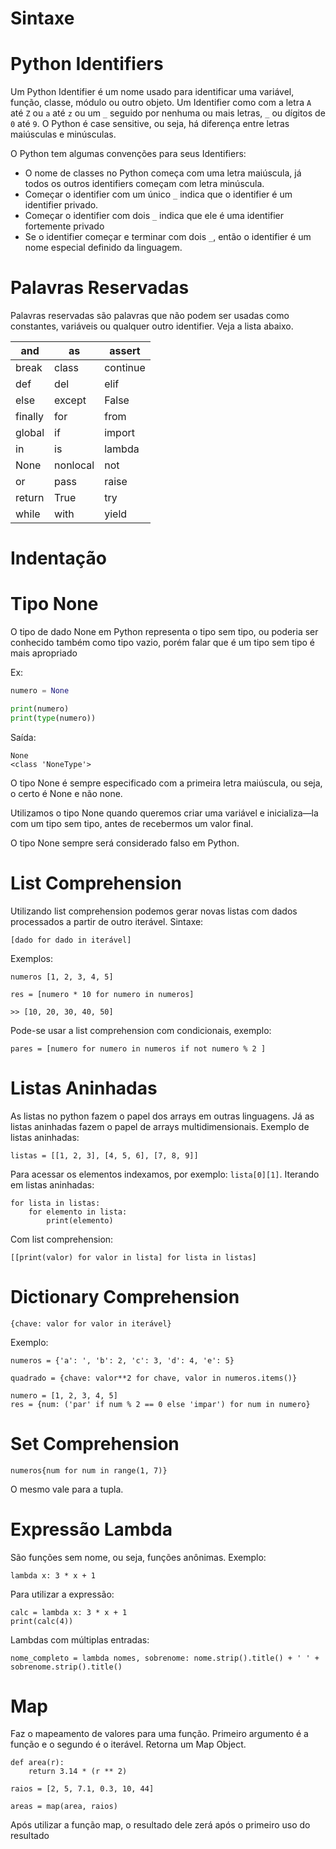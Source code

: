 # Sintaxe
# Python Identifiers
Um Python Identifier é um nome usado para identificar uma variável, função, classe, módulo ou outro objeto. Um Identifier como com a letra ``A`` até ``Z`` ou ``a`` até ``z`` ou um ``_``
seguido por nenhuma ou mais letras, ``_`` ou dígitos de `0` até `9`. O Python é case sensitive, ou seja, há diferença entre letras maiúsculas e minúsculas.

O Python tem algumas convenções para seus Identifiers:
- O nome de classes no Python começa com uma letra maiúscula, já todos os outros identifiers começam com letra minúscula.
- Começar o identifier com um único `_` indica que o identifier é um identifier privado.
- Começar o identifier com dois `_` indica que ele é uma identifier fortemente privado
- Se o identifier começar e terminar com dois `_`, então o identifier é um nome especial definido da linguagem.
# Palavras Reservadas
Palavras reservadas são palavras que não podem ser usadas como constantes, variáveis ou qualquer outro identifier. Veja a lista abaixo.

| and     | as       | assert   |
| ------- | -------- | -------- |
| break   | class    | continue |
| def     | del      | elif     |
| else    | except   | False    |
| finally | for      | from     |
| global  | if       | import   |
| in      | is       | lambda   |
| None    | nonlocal | not      |
| or      | pass     | raise    |
| return  | True     | try      |
| while   | with     | yield    |
# Indentação

# Tipo None
O tipo de dado None em Python representa o tipo sem tipo, ou poderia ser conhecido também como tipo vazio, porém falar que é um tipo sem tipo é mais apropriado

Ex:
```python
numero = None

print(numero)
print(type(numero))
```
Saída:
```
None
<class 'NoneType'>
```
O tipo None é sempre especificado com a primeira letra maiúscula, ou seja, o certo é None e não none.

Utilizamos o tipo None quando queremos criar uma variável e inicializa—la com um tipo sem tipo, antes de recebermos um valor final.

O tipo None sempre será considerado falso em Python.
# List Comprehension
Utilizando list comprehension podemos gerar novas listas com dados processados a partir de outro iterável.
Sintaxe:
```
[dado for dado in iterável]
```
Exemplos:
```
numeros [1, 2, 3, 4, 5]

res = [numero * 10 for numero in numeros]
```
```
>> [10, 20, 30, 40, 50]
```
Pode-se usar a list comprehension com condicionais, exemplo:
```
pares = [numero for numero in numeros if not numero % 2 ]
```
# Listas Aninhadas
As listas no python fazem o papel dos arrays em outras linguagens. Já as listas aninhadas fazem o papel de arrays multidimensionais. 
Exemplo de listas aninhadas:
```
listas = [[1, 2, 3], [4, 5, 6], [7, 8, 9]]
```
Para acessar os elementos indexamos, por exemplo: `lista[0][1]`.
Iterando em listas aninhadas:
```
for lista in listas:
	for elemento in lista:
		print(elemento)
```
Com list comprehension:
```
[[print(valor) for valor in lista] for lista in listas]
```

# Dictionary Comprehension
```
{chave: valor for valor in iterável}
```
Exemplo:
```
numeros = {'a': ', 'b': 2, 'c': 3, 'd': 4, 'e': 5}

quadrado = {chave: valor**2 for chave, valor in numeros.items()}

numero = [1, 2, 3, 4, 5]
res = {num: ('par' if num % 2 == 0 else 'impar') for num in numero}
```
# Set Comprehension
```
numeros{num for num in range(1, 7)}
```
O mesmo vale para a tupla.
# Expressão Lambda
São funções sem nome, ou seja, funções anônimas.
Exemplo:
```
lambda x: 3 * x + 1
```
Para utilizar a expressão:
```
calc = lambda x: 3 * x + 1
print(calc(4))
```
Lambdas com múltiplas entradas:
```
nome_completo = lambda nomes, sobrenome: nome.strip().title() + ' ' + sobrenome.strip().title()
```
# Map
Faz o mapeamento de valores para uma função. Primeiro argumento é a função e o segundo é o iterável. Retorna um Map Object. 
```
def area(r):
	return 3.14 * (r ** 2)
	
raios = [2, 5, 7.1, 0.3, 10, 44]

areas = map(area, raios)
```
Após utilizar a função map, o resultado dele zerá após o primeiro uso do resultado